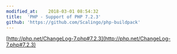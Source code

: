 ```yaml
---
modified_at:	2018-03-01 08:54:32
title:	'PHP - Support of PHP 7.2.3'
github: 'https://github.com/Scalingo/php-buildpack'
---
```


[http://php.net/ChangeLog-7.php#7.2.3](http://php.net/ChangeLog-7.php#7.2.3)
